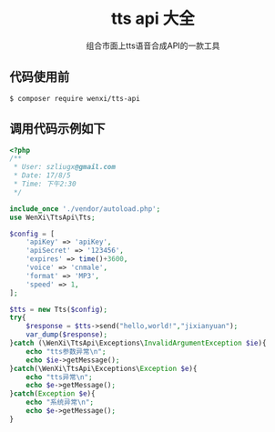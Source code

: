 <h1 align="center">tts api 大全</h1>

<p align="center">组合市面上tts语音合成API的一款工具</p>

## 代码使用前

```shell
$ composer require wenxi/tts-api
```

## 调用代码示例如下

```php
<?php
/**
 * User: szliugx@gmail.com
 * Date: 17/8/5
 * Time: 下午2:30
 */

include_once './vendor/autoload.php';
use WenXi\TtsApi\Tts;

$config = [
    'apiKey' => 'apiKey',
    'apiSecret' => '123456',
    'expires' => time()+3600,
    'voice' => 'cnmale',
    'format' => 'MP3',
    'speed' => 1,
];

$tts = new Tts($config);
try{
    $response = $tts->send("hello,world!","jixianyuan");
    var_dump($response);
}catch (\WenXi\TtsApi\Exceptions\InvalidArgumentException $ie){
    echo "tts参数异常\n";
    echo $ie->getMessage();
}catch(\WenXi\TtsApi\Exceptions\Exception $e){
    echo "tts异常\n";
    echo $e->getMessage();
}catch(Exception $e){
    echo "系统异常\n";
    echo $e->getMessage();
}

```

